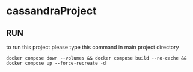 # cassandraProject

## RUN

to run this project please type this command in main project directory
```shell
docker compose down --volumes && docker compose build --no-cache && docker compose up --force-recreate -d
```
